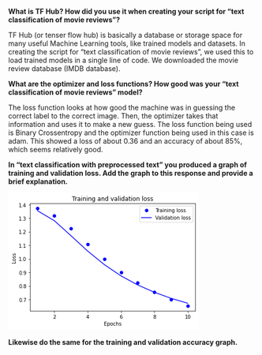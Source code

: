**What is TF Hub? How did you use it when creating your script for “text classification of movie reviews”?**


TF Hub (or tenser flow hub) is basically a database or storage space for many useful Machine Learning tools, like trained models and datasets. In creating the script for “text classification of movie reviews”, we used this to load trained models in a single line of code. We downloaded the movie review database (IMDB database).



**What are the optimizer and loss functions? How good was your “text classification of movie reviews” model?**


The loss function looks at how good the machine was in guessing the correct label to the correct image. Then, the optimizer takes that information and uses it to make a new guess. The loss function being used is Binary Crossentropy and the optimizer function being used in this case is adam. This showed a loss of about 0.36 and an accuracy of about 85%, which seems relatively good.


**In “text classification with preprocessed text” you produced a graph of training and validation loss. Add the graph to this response and provide a brief explanation.**

![July 9 Graph 1](https://github.com/SaumyaKapila/Data310-Public/blob/master/Graph%201%20ML%20july%209.png?raw=true)


 **Likewise do the same for the training and validation accuracy graph.**
